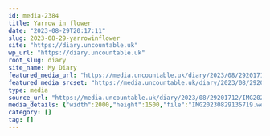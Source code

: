 ```yaml
---
id: media-2384
title: Yarrow in flower
date: "2023-08-29T20:17:11"
slug: 2023-08-29-yarrowinflower
site: "https://diary.uncountable.uk"
wp_url: "https://diary.uncountable.uk"
root_slug: diary
site_name: My Diary
featured_media_url: "https://media.uncountable.uk/diary/2023/08/29201712/IMG20230829135719.webp"
featured_media_srcset: "https://media.uncountable.uk/diary/2023/08/29201712/IMG20230829135719-300x225.webp 300w, https://media.uncountable.uk/diary/2023/08/29201712/IMG20230829135719-1024x768.webp 1024w, https://media.uncountable.uk/diary/2023/08/29201712/IMG20230829135719-150x150.webp 150w, https://media.uncountable.uk/diary/2023/08/29201712/IMG20230829135719-640x480.webp 640w, https://media.uncountable.uk/diary/2023/08/29201712/IMG20230829135719.webp 2000w"
type: media
source_url: "https://media.uncountable.uk/diary/2023/08/29201712/IMG20230829135719.webp"
media_details: {"width":2000,"height":1500,"file":"IMG20230829135719.webp","filesize":216282,"sizes":{"medium":{"file":"IMG20230829135719-300x225.webp","width":300,"height":225,"filesize":30694,"mime_type":"image/webp","source_url":"https://media.uncountable.uk/diary/2023/08/29201712/IMG20230829135719-300x225.webp"},"large":{"file":"IMG20230829135719-1024x768.webp","width":1024,"height":768,"filesize":295854,"mime_type":"image/webp","source_url":"https://media.uncountable.uk/diary/2023/08/29201712/IMG20230829135719-1024x768.webp"},"thumbnail":{"file":"IMG20230829135719-150x150.webp","width":150,"height":150,"filesize":11110,"mime_type":"image/webp","source_url":"https://media.uncountable.uk/diary/2023/08/29201712/IMG20230829135719-150x150.webp"},"mobwidth":{"file":"IMG20230829135719-640x480.webp","width":640,"height":480,"filesize":128202,"mime_type":"image/webp","source_url":"https://media.uncountable.uk/diary/2023/08/29201712/IMG20230829135719-640x480.webp"},"full":{"file":"IMG20230829135719.webp","width":2000,"height":1500,"mime_type":"image/webp","source_url":"https://media.uncountable.uk/diary/2023/08/29201712/IMG20230829135719.webp"}},"image_meta":{"aperture":"0","credit":"","camera":"","caption":"","created_timestamp":"0","copyright":"","focal_length":"0","iso":"0","shutter_speed":"0","title":"","orientation":"0","keywords":[]}}
category: []
tag: []
---
```



